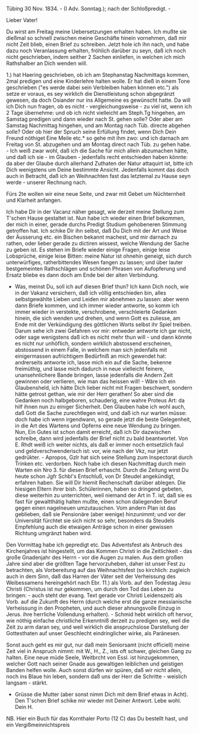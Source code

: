  Tübing 30 Nov. 1834. -
 (I Adv. Sonntag.); nach der Schloßpredigt. -

Lieber Vater!

Du wirst am Freitag meine Uebersetzungen erhalten haben. Ich mußte sie dießmal so schnell zwischen meine Geschäfte hinein vornehmen, daß mir nicht Zeit blieb, einen Brief zu schreiben. Jetzt hole ich ihn nach, und habe dazu noch Veranlassung erhalten, fröhlich darüber zu seyn, daß ich noch nicht geschrieben, indem seither 2 Sachen einliefen, in welchen ich mich Rathshalber an Dich wenden will.

1.) hat Haering geschrieben, ob ich am Stephanstag Nachmittags kommen, 2mal predigen und eine Kinderlehre halten wolle. Er hat dieß in einem Tone geschrieben ("es werde dabei sein Verbleiben haben können etc.") als setze er voraus, es sey wirklich die Dienstleistung schon abgegränzt gewesen, da doch Osiander nur ins Allgemeine es gewünscht hatte. Da will ich Dich nun fragen, ob es nicht - vergleichungsweise - zu viel ist, wenn ich 2 Tage übernehme: und ob ich nicht vielleicht am Steph.Tg hingehen, am Samstag predigen und dann wieder nach St. gehen solle? Oder aber am Samstag Nachmittag hingehen, und am Montag nach Tüb. directe abgehen solle? Oder ob hier der Spruch seine Erfüllung findet, wenn Dich Dein Freund nöthiget Eine Meile etc.* so gehe mit ihm zwo: und ich darnach am Freitag von St. abzugehen und am Montag direct nach Tüb. zu gehen habe. - Ich weiß zwar wohl, daß ich die Sache für mich allein abzumachen hätte, und daß ich sie - im Glauben - jedenfalls recht entschieden haben könnte: da aber der Glaube durch allerhand Zuthaten der Natur attaquirt ist, bitte ich Dich wenigstens um Deine bestimmte Ansicht. Jedenfalls kommt das doch auch in Betracht, daß ich an Weihnachten fast das letztemal zu Hause seyn werde - unserer Rechnung nach.

Fürs 2te wollen wir eine neue Seite, und zwar mit Gebet um Nüchternheit und Klarheit anfangen.

Ich habe Dir in der Vacanz näher gesagt, wie derzeit meine Stellung zum T'schen Hause gestaltet ist. Nun habe ich wieder einen Brief bekommen, der mich in einer, gerade durchs Predigt Studium gehobeneren Stimmung getroffen hat. Ich schike Dir ihn selbst, daß Du Dich mit der Art und Weise der Äusserung etc. ein Bischen bekannt machest, und mir darnach zu rathen, oder lieber gerade zu dictiren wissest, welche Wendung der Sache zu geben ist. Es stehen im Briefe wieder einige Fragen, einige leise Lobsprüche, einige leise Bitten: meine Natur ist ohnehin geneigt, sich durch unterwürfiges, ratherbittendes Wesen fangen zu lassen; und über lauter bestgemeinten Rathschlägen und schönen Phrasen von Aufopferung und Ersatz bliebe es dann doch am Ende bei der alten Verbindung.

- Was, meinst Du, soll ich auf diesen Brief thun? Ich kann Dich noch, wie in der Vakanz versichern, daß ich völlig entschieden bin, alles selbstgewählte Lieben und Leiden mir abnehmen zu lassen: aber wenn dann Briefe kommen, und ich immer wieder antworte, so komm ich immer wieder in verstekte, verschrobene, verschleierte Gedanken hinein, die sich wenden und drehen, und wenn Gott es zuliesse, am Ende mit der Verkündigung des göttlichen Worts selbst ihr Spiel treiben. Darum sehe ich zwei Gefahren vor mir: entweder antworte ich gar nicht, oder sage wenigstens daß ich es nicht mehr thun will - und dann könnte es nicht nur unhöflich, sondern wirklich abstossend erscheinen, abstossend in einem Falle, in welchem man sich jedenfalls mit einigermassen aufrichtigem Bedürfniß an mich gewendet hat: andrerseits antworte ich, lasse mich ein auf die Sache, bekenne freimüthig, und lasse mich dadurch in neue vielleicht feinere, unansehnlichere Bande bringen, lasse jedenfalls die Andern Zeit gewinnen oder verlieren, wie man das heissen will! - Wäre ich ein Glaubensheld, ich hätte Dich lieber nicht mit Fragen beschwert, sondern hätte getrost gethan, wie mir der Herr gerathen! So aber sind die Gedanken noch halbgeboren, schauderig, eine wahre Proteus Art: da hilf ihnen nun zu einiger Sicherheit. Den Glauben habe ich wohl auch, daß Gott die Sache zurechtlegen wird, und daß ich nur warten müsse: doch habe ich wenn irgendwann, so gerade jetzt die beste Gelegenheit, in die Art des Wartens und Opferns eine neue Wendung zu bringen. Nun, Ein Gutes ist schon damit erreicht, daß ich Dir dazwischen schreibe, dann wird jedenfalls der Brief nicht zu bald beantwortet. Von E. Rhdt weiß ich weiter nichts, als daß er immer noch entsetzlich faul und geldverschwenderisch ist: vor, wie nach der Vkz, nur jetzt gedrükter. - Apropos, Gzlr hat sich seine Stellung zum Inspectorat durch Trinken etc. verdorben. 
Noch habe ich diesen Nachmittag durch mein Warten ein Nro 3. für diesen Brief erhascht. Durch die Zeitung wirst Du heute schon Jgfr Schbl's Entschluß, von Dr Steudel angekündigt, erfahren haben. Sie will Dir hiemit Rechenschaft darüber ablegen. Die hiesigen Eltern ihrer bish. Schülerinnen, haben so dringend gebeten, diese weiterhin zu unterrichten, weil niemand der Art in T. ist, daß sie es fast für gewaltthätig halten mußte, einen schon daliegenden Beruf gegen einen nagelneuen umzutauschen. Vom andern Plan ist das geblieben, daß sie Pensionäre (aber wenige) hinzunimmt; und vor der Universität fürchtet sie sich nicht so sehr, besonders da Steudels Empfehlung auch die etwaigen Anträge schon in einer gewissen Richtung umgränzt haben wird.

Den Vormittag habe ich gepredigt etc. Das Adventsfest als Anbruch des Kirchenjahres ist hingestellt, um das Kommen Christi in die Zeitlichkeit - das große Gnadenjahr des Herrn - vor die Augen zu malen. Aus dem großen Jahre sind aber die größten Tage hervorzuheben, daher ist unser Fest zu betrachten, als Vorbereitung auf das Weihnachtsfest (so kirchlich: zugleich auch in dem Sinn, daß das Harren der Väter seit der Verheissung des Weibessamens hereingehört nach Ebr. 11.) als Vorb. auf den Todestag Jesu Christi (Christus ist nur gekommen, um durch den Tod das Leben zu bringen: - auch steht der evang. Text gerade vor Christi Leidenszeit) als Vorb. auf die Zukunft des Herrn (durch welche erst die ganze messianische Verheissung in den Propheten, und auch dieser ahnungsvolle Einzug in Jerus. ihre herrliche Vollendung erhalten). - Schmid hebt wirklich oft hervor, wie nöthig einfache christliche Erkenntniß derzeit zu predigen sey, weil die Zeit zu arm daran sey, und weil wirklich die anspruchslose Darstellung der Gottesthaten auf unser Geschlecht eindringlicher wirke, als Paränesen.

Sonst auch geht es mir gut, nur daß mein Seniorsamt (nicht officiell) meine Zeit viel in Anspruch nimmt: mit W., H., Z., ists oft schwer, gleichen Gang zu halten. Eine neue müde Seele, Weitbrcht von Essl. ist hinzugekommen, welcher Gott nach seiner Gnade aus gewaltigen leiblichen und geistigen Banden helfen wolle. Auch sonst dürfen wir spüren, daß wir nicht allein, noch ins Blaue hin leben, sondern daß uns der Herr die Schritte - weislich langsam - stärkt.

- Grüsse die Mutter (aber sonst nimm Dich mit dem Brief etwas in Acht). Den T'schen Brief schike mir wieder mit Deiner Antwort. Lebe wohl.  Dein H.

NB. Hier ein Buch für das Kornthaler Porto (12 C) das Du bestellt hast, und ein Vergißmeinnichtspreis

